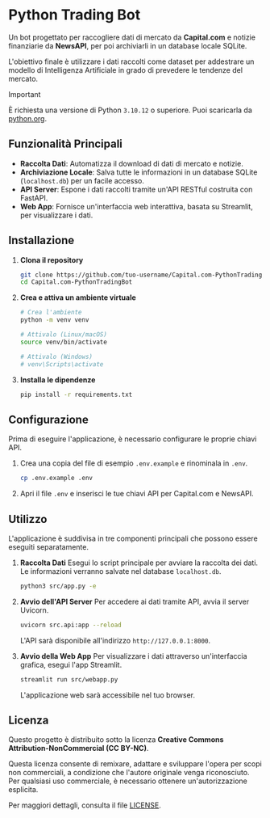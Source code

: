 # Python Trading Bot

Un bot progettato per raccogliere dati di mercato da **Capital.com** e notizie finanziarie da **NewsAPI**, per poi archiviarli in un database locale SQLite.

L'obiettivo finale è utilizzare i dati raccolti come dataset per addestrare un modello di Intelligenza Artificiale in grado di prevedere le tendenze del mercato.

> [!IMPORTANT]
> È richiesta una versione di Python `3.10.12` o superiore. Puoi scaricarla da [python.org](https://www.python.org/downloads/release/python-31012/).

## Funzionalità Principali

-   **Raccolta Dati**: Automatizza il download di dati di mercato e notizie.
-   **Archiviazione Locale**: Salva tutte le informazioni in un database SQLite (`localhost.db`) per un facile accesso.
-   **API Server**: Espone i dati raccolti tramite un'API RESTful costruita con FastAPI.
-   **Web App**: Fornisce un'interfaccia web interattiva, basata su Streamlit, per visualizzare i dati.

## Installazione

1.  **Clona il repository**
    ```bash
    git clone https://github.com/tuo-username/Capital.com-PythonTradingBot.git
    cd Capital.com-PythonTradingBot
    ```

2.  **Crea e attiva un ambiente virtuale**
    ```bash
    # Crea l'ambiente
    python -m venv venv

    # Attivalo (Linux/macOS)
    source venv/bin/activate

    # Attivalo (Windows)
    # venv\Scripts\activate
    ```

3.  **Installa le dipendenze**
    ```bash
    pip install -r requirements.txt
    ```

## Configurazione

Prima di eseguire l'applicazione, è necessario configurare le proprie chiavi API.

1.  Crea una copia del file di esempio `.env.example` e rinominala in `.env`.
    ```bash
    cp .env.example .env
    ```
2.  Apri il file `.env` e inserisci le tue chiavi API per Capital.com e NewsAPI.

## Utilizzo

L'applicazione è suddivisa in tre componenti principali che possono essere eseguiti separatamente.

1.  **Raccolta Dati**
    Esegui lo script principale per avviare la raccolta dei dati. Le informazioni verranno salvate nel database `localhost.db`.
    ```bash
    python3 src/app.py -e
    ```

2.  **Avvio dell'API Server**
    Per accedere ai dati tramite API, avvia il server Uvicorn.
    ```bash
    uvicorn src.api:app --reload
    ```
    L'API sarà disponibile all'indirizzo `http://127.0.0.1:8000`.

3.  **Avvio della Web App**
    Per visualizzare i dati attraverso un'interfaccia grafica, esegui l'app Streamlit.
    ```bash
    streamlit run src/webapp.py
    ```
    L'applicazione web sarà accessibile nel tuo browser.

## Licenza

Questo progetto è distribuito sotto la licenza **Creative Commons Attribution-NonCommercial (CC BY-NC)**.

Questa licenza consente di remixare, adattare e sviluppare l'opera per scopi non commerciali, a condizione che l'autore originale venga riconosciuto. Per qualsiasi uso commerciale, è necessario ottenere un'autorizzazione esplicita.

Per maggiori dettagli, consulta il file [LICENSE](LICENSE.md).
